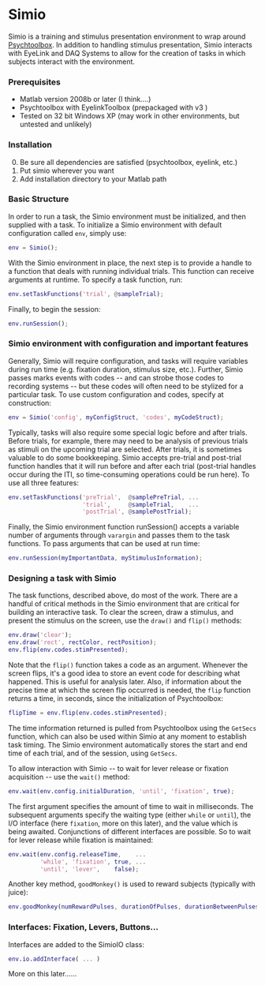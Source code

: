 Simio
=====

Simio is a training and stimulus presentation environment to wrap around [Psychtoolbox](http://psychtoolbox.org).  In addition to handling stimulus presentation, Simio interacts with EyeLink and DAQ Systems to allow for the creation of tasks in which subjects interact with the environment.


### Prerequisites

* Matlab version 2008b or later (I think....)
* Psychtoolbox with EyelinkToolbox (prepackaged with v3 )
* Tested on 32 bit Windows XP (may work in other environments, but untested and unlikely)


### Installation

0. Be sure all dependencies are satisfied (psychtoolbox, eyelink, etc.)
1. Put simio wherever you want
2. Add installation directory to your Matlab path

### Basic Structure

In order to run a task, the Simio environment must be initialized, and then supplied with a task. To initialize a Simio environment with default configuration called ```env```, simply use:

```matlab
env = Simio();
```

With the Simio environment in place, the next step is to provide a handle to a function that deals with running individual trials. This function can receive arguments at runtime. To specify a task function, run:

```matlab
env.setTaskFunctions('trial', @sampleTrial);
```

Finally, to begin the session:

```matlab
env.runSession();
```

### Simio environment with configuration and important features

Generally, Simio will require configuration, and tasks will require variables during run time (e.g. fixation duration, stimulus size, etc.). Further, Simio passes marks events with codes -- and can strobe those codes to recording systems -- but these codes will often need to be stylized for a particular task.  To use custom configuration and codes, specify at construction:

```matlab
env = Simio('config', myConfigStruct, 'codes', myCodeStruct);
```

Typically, tasks will also require some special logic before and after trials. Before trials, for example, there may need to be analysis of previous trials as stimuli on the upcoming trial are selected. After trials, it is sometimes valuable to do some bookkeeping. Simio accepts pre-trial and post-trial function handles that it will run before and after each trial (post-trial handles occur during the ITI, so time-consuming operations could be run here). To use all three features:

```matlab
env.setTaskFunctions('preTrial',  @samplePreTrial, ...
                     'trial',     @sampleTrial,    ...
                     'postTrial', @samplePostTrial);
```

Finally, the Simio environment function runSession() accepts a variable number of arguments through ```varargin``` and passes them to the task functions. To pass arguments that can be used at run time:

```matlab
env.runSession(myImportantData, myStimulusInformation);
```

### Designing a task with Simio

The task functions, described above, do most of the work.  There are a handful of critical methods in the Simio environment that are critical for building an interactive task.  To clear the screen, draw a stimulus, and present the stimulus on the screen, use the ```draw()``` and ```flip()``` methods:

```matlab
env.draw('clear');
env.draw('rect', rectColor, rectPosition);
env.flip(env.codes.stimPresented);
```

Note that the ```flip()``` function takes a code as an argument. Whenever the screen flips, it's a good idea to store an event code for describing what happened. This is useful for analysis later. Also, if information about the precise time at which the screen flip occurred is needed, the ```flip``` function returns a time, in seconds, since the initialization of Psychtoolbox:

```matlab
flipTime = env.flip(env.codes.stimPresented);
```

The time information returned is pulled from Psychtoolbox using the ```GetSecs``` function, which can also be used within Simio at any moment to establish task timing. The Simio environment automatically stores the start and end time of each trial, and of the session, using ```GetSecs```. 

To allow interaction with Simio -- to wait for lever release or fixation acquisition -- use the ```wait()``` method:

```matlab
env.wait(env.config.initialDuration, 'until', 'fixation', true);
```

The first argument specifies the amount of time to wait in milliseconds. The subsequent arguments specify the waiting type (either ```while``` or ```until```), the I/O interface (here ```fixation```, more on this later), and the value which is being awaited.  Conjunctions of different interfaces are possible. So to wait for lever release while fixation is maintained:

```matlab
env.wait(env.config.releaseTime,    ...
         'while', 'fixation', true, ...
         'until', 'lever',    false);
```

Another key method, ```goodMonkey()``` is used to reward subjects (typically with juice):

```matlab
env.goodMonkey(numRewardPulses, durationOfPulses, durationBetweenPulses, sendCode);
```

### Interfaces: Fixation, Levers, Buttons...

Interfaces are added to the SimioIO class:

```matlab
env.io.addInterface( ... )
```

More on this later......





